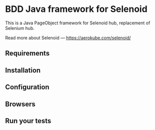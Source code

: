 # BDD Java framework for Selenoid

This is a Java PageObject framework for Selenoid hub, replacement of Selenium hub.

Read more about Selenoid — https://aerokube.com/selenoid/

## Requirements

## Installation

## Configuration

## Browsers

## Run your tests
